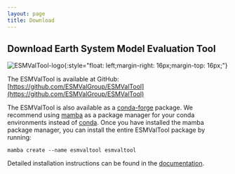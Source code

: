 ```yaml
---
layout: page
title: Download
---
```


## Download Earth System Model Evaluation Tool

![ESMValTool-logo](/assets/img/GitHub-Logo.png){:style="float: left;margin-right: 16px;margin-top: 16px;"}

The ESMValTool is available at GitHub: [https://github.com/ESMValGroup/ESMValTool](https://github.com/ESMValGroup/ESMValTool)

The ESMValTool is also available as a [conda-forge](https://conda-forge.org/) package. We recommend using [mamba](https://mamba.readthedocs.io/) as a package manager for your conda environments instead of [conda](https://docs.conda.io/projects/conda/en/stable/). Once you have installed the mamba package manager, you can install the entire ESMValTool package by running:

```
mamba create --name esmvaltool esmvaltool
```

Detailed installation instructions can be found in the [documentation](https://docs.esmvaltool.org/en/latest/quickstart/installation.html).